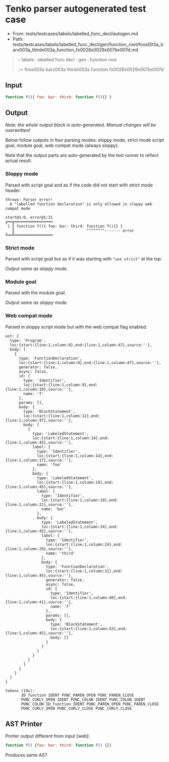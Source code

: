 # Tenko parser autogenerated test case

- From: tests/testcases/labels/labelled_func_decl/autogen.md
- Path: tests/testcases/labels/labelled_func_decl/gen/function_root/foox003a_barx003a_thirdx003a_function_fx0028x0029x007bx007d.md

> :: labels : labelled func decl : gen : function root
>
> ::> foox003a barx003a thirdx003a function fx0028x0029x007bx007d

## Input


`````js
function f(){ foo: bar: third: function f(){} }
`````

## Output

_Note: the whole output block is auto-generated. Manual changes will be overwritten!_

Below follow outputs in four parsing modes: sloppy mode, strict mode script goal, module goal, web compat mode (always sloppy).

Note that the output parts are auto-generated by the test runner to reflect actual result.

### Sloppy mode

Parsed with script goal and as if the code did not start with strict mode header.

`````
throws: Parser error!
  A "labelled function declaration" is only allowed in sloppy web compat mode

start@1:0, error@1:31
╔══╦═════════════════
 1 ║ function f(){ foo: bar: third: function f(){} }
   ║                                ^^^^^^^^------- error
╚══╩═════════════════

`````

### Strict mode

Parsed with script goal but as if it was starting with `"use strict"` at the top.

_Output same as sloppy mode._

### Module goal

Parsed with the module goal.

_Output same as sloppy mode._

### Web compat mode

Parsed in sloppy script mode but with the web compat flag enabled.

`````
ast: {
  type: 'Program',
  loc:{start:{line:1,column:0},end:{line:1,column:47},source:''},
  body: [
    {
      type: 'FunctionDeclaration',
      loc:{start:{line:1,column:0},end:{line:1,column:47},source:''},
      generator: false,
      async: false,
      id: {
        type: 'Identifier',
        loc:{start:{line:1,column:9},end:{line:1,column:10},source:''},
        name: 'f'
      },
      params: [],
      body: {
        type: 'BlockStatement',
        loc:{start:{line:1,column:12},end:{line:1,column:47},source:''},
        body: [
          {
            type: 'LabeledStatement',
            loc:{start:{line:1,column:14},end:{line:1,column:45},source:''},
            label: {
              type: 'Identifier',
              loc:{start:{line:1,column:14},end:{line:1,column:17},source:''},
              name: 'foo'
            },
            body: {
              type: 'LabeledStatement',
              loc:{start:{line:1,column:19},end:{line:1,column:45},source:''},
              label: {
                type: 'Identifier',
                loc:{start:{line:1,column:19},end:{line:1,column:22},source:''},
                name: 'bar'
              },
              body: {
                type: 'LabeledStatement',
                loc:{start:{line:1,column:24},end:{line:1,column:45},source:''},
                label: {
                  type: 'Identifier',
                  loc:{start:{line:1,column:24},end:{line:1,column:29},source:''},
                  name: 'third'
                },
                body: {
                  type: 'FunctionDeclaration',
                  loc:{start:{line:1,column:31},end:{line:1,column:45},source:''},
                  generator: false,
                  async: false,
                  id: {
                    type: 'Identifier',
                    loc:{start:{line:1,column:40},end:{line:1,column:41},source:''},
                    name: 'f'
                  },
                  params: [],
                  body: {
                    type: 'BlockStatement',
                    loc:{start:{line:1,column:43},end:{line:1,column:45},source:''},
                    body: []
                  }
                }
              }
            }
          }
        ]
      }
    }
  ]
}

tokens (19x):
       ID_function IDENT PUNC_PAREN_OPEN PUNC_PAREN_CLOSE
       PUNC_CURLY_OPEN IDENT PUNC_COLON IDENT PUNC_COLON IDENT
       PUNC_COLON ID_function IDENT PUNC_PAREN_OPEN PUNC_PAREN_CLOSE
       PUNC_CURLY_OPEN PUNC_CURLY_CLOSE PUNC_CURLY_CLOSE
`````


## AST Printer

Printer output different from input [web]:

````js
function f() {foo: bar: third: function f() {}}
````

Produces same AST
